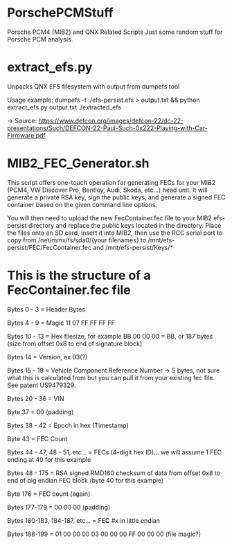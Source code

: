 # PorschePCMStuff
Porsche PCM4 (MIB2) and QNX Related Scripts
Just some random stuff for Porsche PCM analysis.

# extract_efs.py
Unpacks QNX EFS filesystem with output from dumpefs tool

Usage example: dumpefs -t ./efs-persist.efs > output.txt && python extract_efs.py output.txt ./extracted_efs

-> Source: https://www.defcon.org/images/defcon-22/dc-22-presentations/Such/DEFCON-22-Paul-Such-0x222-Playing-with-Car-Firmware.pdf

# MIB2_FEC_Generator.sh
This script offers one-touch operation for generating FECs for your MIB2 (PCM4, VW Discover Pro, Bentley, Audi, Skoda, etc...) head unit. It will generate a private RSA key, sign the public keys, and generate a signed FEC container based on the given command line options.

You will then need to upload the new FecContainer.fec file to your MIB2 efs-persist directory and replace the public keys located in the directory. Place the files onto an SD card, insert it into MIB2, then use the RCC serial port to copy from /net/mmx/fs/sda0/{your filenames} to /mnt/efs-persist/FEC/FecContainer.fec and /mnt/efs-persist/Keys/*

# This is the structure of a FecContainer.fec file

Bytes 0 - 3 = Header Bytes

Bytes 4 - 9 = Magic 11 07 FF FF FF FF

Bytes 10 - 13 = Hex filesize, for example BB 00 00 00 = BB, or 187 bytes (size from offset 0x8 to end of signature block)

Bytes 14 = Version, ex 03(?)

Bytes 15 - 19 = Vehicle Component Reference Number -> 5 bytes, not sure what this is calculated from but you can pull it from your existing fec file. See patent US9479329.

Bytes 20 - 36 = VIN

Byte  37 = 00 (padding)

Bytes 38 - 42 = Epoch in hex (Timestamp)

Byte  43 = FEC Count

Bytes 44 - 47, 48 - 51, etc... = FECs (4-digit hex ID)... we will assume 1 FEC ending at 40 for this example

Bytes 48 - 175 = RSA signed RMD160 checksum of data from offset 0x8 to end of big endian FEC block (byte 40 for this example)

Byte  176 = FEC count (again)

Bytes 177-179 = 00 00 00 (padding)

Bytes 180-183, 184-187, etc... = FEC #x in little endian

Bytes 188-199 = 01 00 00 00 03 00 00 00 FF 00 00 00 (file magic?)
